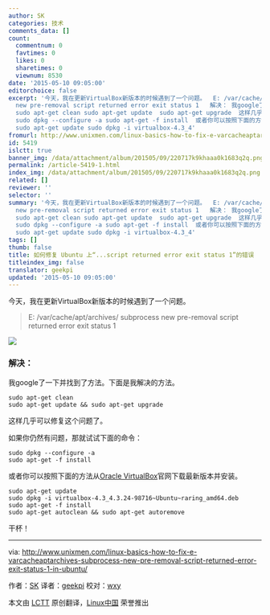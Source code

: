 ```yaml
---
author: SK
categories: 技术
comments_data: []
count:
  commentnum: 0
  favtimes: 0
  likes: 0
  sharetimes: 0
  viewnum: 8530
date: '2015-05-10 09:05:00'
editorchoice: false
excerpt: '今天，我在更新VirtualBox新版本的时候遇到了一个问题。  E: /var/cache/apt/archives/ subprocess
  new pre-removal script returned error exit status 1   解决： 我google了一下并找到了方法。下面是我解决的方法。
  sudo apt-get clean sudo apt-get update  sudo apt-get upgrade  这样几乎可以修复这个问题了。 如果你仍然有问题，那就试试下面的命令：
  sudo dpkg --configure -a sudo apt-get -f install  或者你可以按照下面的方法从Oracle VirtualBox官网下载最新版本并安装。
  sudo apt-get update sudo dpkg -i virtualbox-4.3_4'
fromurl: http://www.unixmen.com/linux-basics-how-to-fix-e-varcacheaptarchives-subprocess-new-pre-removal-script-returned-error-exit-status-1-in-ubuntu/
id: 5419
islctt: true
banner_img: /data/attachment/album/201505/09/220717k9khaaa0k1683q2q.png
permalink: /article-5419-1.html
index_img: /data/attachment/album/201505/09/220717k9khaaa0k1683q2q.png.thumb.jpg
related: []
reviewer: ''
selector: ''
summary: '今天，我在更新VirtualBox新版本的时候遇到了一个问题。  E: /var/cache/apt/archives/ subprocess
  new pre-removal script returned error exit status 1   解决： 我google了一下并找到了方法。下面是我解决的方法。
  sudo apt-get clean sudo apt-get update  sudo apt-get upgrade  这样几乎可以修复这个问题了。 如果你仍然有问题，那就试试下面的命令：
  sudo dpkg --configure -a sudo apt-get -f install  或者你可以按照下面的方法从Oracle VirtualBox官网下载最新版本并安装。
  sudo apt-get update sudo dpkg -i virtualbox-4.3_4'
tags: []
thumb: false
title: 如何修复 Ubuntu 上“...script returned error exit status 1”的错误
titleindex_img: false
translator: geekpi
updated: '2015-05-10 09:05:00'
---
```


今天，我在更新VirtualBox新版本的时候遇到了一个问题。



> 
> E: /var/cache/apt/archives/ subprocess new pre-removal script returned error exit status 1
> 
> 
> 


![](/data/attachment/album/201505/09/220717k9khaaa0k1683q2q.png)


### 解决：


我google了一下并找到了方法。下面是我解决的方法。



```
sudo apt-get clean
sudo apt-get update && sudo apt-get upgrade

```

这样几乎可以修复这个问题了。


如果你仍然有问题，那就试试下面的命令：



```
sudo dpkg --configure -a
sudo apt-get -f install

```

或者你可以按照下面的方法从[Oracle VirtualBox](https://www.virtualbox.org/wiki/Downloads)官网下载最新版本并安装。



```
sudo apt-get update 
sudo dpkg -i virtualbox-4.3_4.3.24-98716~Ubuntu~raring_amd64.deb 
sudo apt-get -f install
sudo apt-get autoclean && sudo apt-get autoremove

```

干杯！




---


via: <http://www.unixmen.com/linux-basics-how-to-fix-e-varcacheaptarchives-subprocess-new-pre-removal-script-returned-error-exit-status-1-in-ubuntu/>


作者：[SK](https://www.unixmen.com/author/sk/) 译者：[geekpi](https://github.com/geekpi) 校对：[wxy](https://github.com/wxy)


本文由 [LCTT](https://github.com/LCTT/TranslateProject) 原创翻译，[Linux中国](http://linux.cn/) 荣誉推出